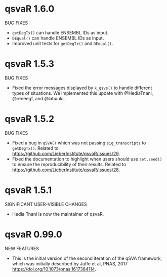 # qsvaR 1.6.0

BUG FIXES

* `getDegTx()` can handle ENSEMBL IDs as input. 
* `DEqual()` can handle ENSEMBL IDs as input. 
* Improved unit tests for `getDegTx()` and `DEqual()`.

# qsvaR 1.5.3

BUG FIXES

* Fixed the error messages displayed by `k_qsvs()` to handle different types
of situations. We implemented this update with @HediaTnani, @reneegf, and
@lahuuki.

# qsvaR 1.5.2

BUG FIXES

* Fixed a bug in `qSVA()` which was not passing `sig_transcripts` to 
`getDegTx()`. Related to https://github.com/LieberInstitute/qsvaR/issues/29.
* Fixed the documentation to highlight when users should use `set.seed()` to
ensure the reproducibility of their results. Related to
https://github.com/LieberInstitute/qsvaR/issues/28.

# qsvaR 1.5.1

SIGNIFICANT USER-VISIBLE CHANGES

* Hedia Tnani is now the maintainer of qsvaR.

# qsvaR 0.99.0

NEW FEATURES

* This is the initial version of the second iteration of the qSVA framework,
which was initially described by Jaffe et al, PNAS, 2017
<https://doi.org/10.1073/pnas.1617384114>.
